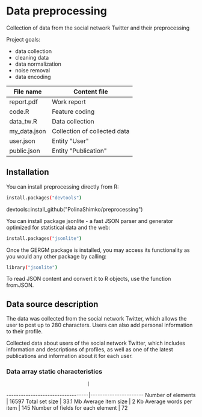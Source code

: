
# Data preprocessing

Collection of data from the social network Twitter and their preprocessing

Project goals:

  - data collection
  - cleaning data
  - data normalization
  - noise removal
  - data encoding


File name       | Content file
----------------|----------------------
report.pdf      | Work report
code.R          | Feature coding
data_tw.R       | Data collection
my_data.json    | Collection of collected data
user.json       | Entity "User"
public.json     | Entity "Publication"

## Installation

You can install preprocessing directly from R:

```sh
install.packages("devtools")
```

devtools::install_github("PolinaShimko/preprocessing")


You can install package jsonlite - a fast JSON parser and generator optimized for statistical data and the web:
```sh
install.packages("jsonlite")
```

Once the GERGM package is installed, you may access its functionality as you would any other package by calling:
```sh
library("jsonlite")
```
To read JSON content and convert it to R objects, use the function fromJSON.

## Data source description

The data was collected from the social network Twitter, which allows the user to post up to 280 characters. Users can also add personal information to their profile.

Collected data about users of the social network Twitter, which includes information and descriptions of profiles, as well as one of the latest publications and information about it for each user.

### Data array static characteristics
                                  | 
----------------------------------|----------------------
Number of elements                | 16597
Total set size                    | 33.1 Mb
Average item size                 | 2 Kb
Average words per item            | 145
Number of fields for each element | 72


